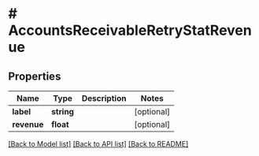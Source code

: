# # AccountsReceivableRetryStatRevenue

## Properties

Name | Type | Description | Notes
------------ | ------------- | ------------- | -------------
**label** | **string** |  | [optional]
**revenue** | **float** |  | [optional]

[[Back to Model list]](../../README.md#models) [[Back to API list]](../../README.md#endpoints) [[Back to README]](../../README.md)

